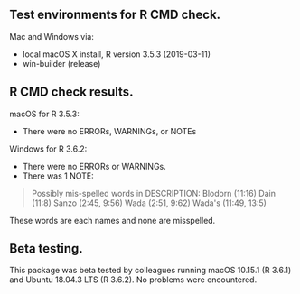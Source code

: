 ## Test environments for R CMD check.
Mac and Windows via:
* local macOS X install, R version 3.5.3 (2019-03-11)
* win-builder (release)

## R CMD check results.
macOS for R 3.5.3:
* There were no ERRORs, WARNINGs, or NOTEs

Windows for R 3.6.2:
* There were no ERRORs or WARNINGs.
* There was 1 NOTE: 

> Possibly mis-spelled words in DESCRIPTION: 
  Blodorn (11:16) 
  Dain (11:8) 
  Sanzo (2:45, 9:56) 
  Wada (2:51, 9:62) 
  Wada's (11:49, 13:5)
  
These words are each names and none are misspelled.

## Beta testing.
This package was beta tested by colleagues running macOS 10.15.1 (R 3.6.1) and Ubuntu 18.04.3 LTS (R 3.6.2). No problems were encountered.
